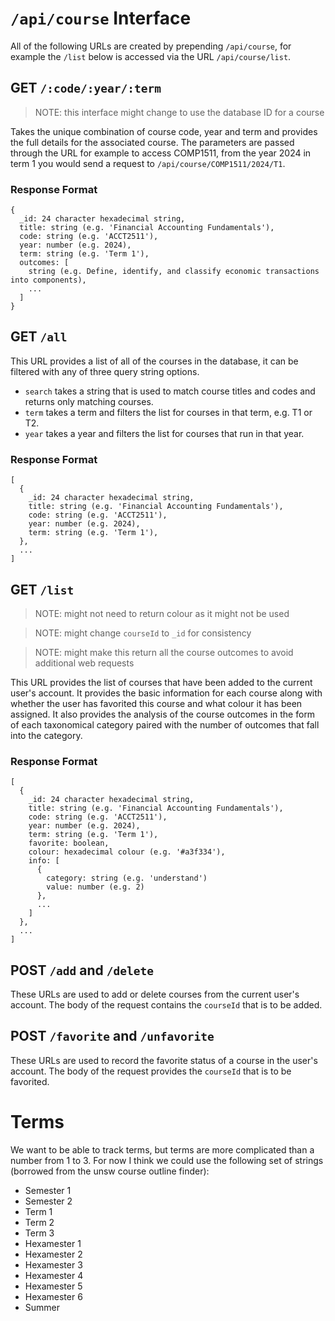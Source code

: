 # `/api/course` Interface

All of the following URLs are created by prepending `/api/course`, for example
the `/list` below is accessed via the URL `/api/course/list`.

## GET `/:code/:year/:term`

> NOTE: this interface might change to use the database ID for a course

Takes the unique combination of course code, year and term and provides the
full details for the associated course. The parameters are passed through the 
URL for example to access COMP1511, from the year 2024 in term 1 you would 
send a request to `/api/course/COMP1511/2024/T1`.

### Response Format

```
{
  _id: 24 character hexadecimal string,
  title: string (e.g. 'Financial Accounting Fundamentals'),
  code: string (e.g. 'ACCT2511'),
  year: number (e.g. 2024),
  term: string (e.g. 'Term 1'),
  outcomes: [
    string (e.g. Define, identify, and classify economic transactions into components),
    ...
  ]
}
```

## GET `/all`

This URL provides a list of all of the courses in the database, it can be filtered 
with any of three query string options.

- `search` takes a string that is used to match course titles and codes and returns
  only matching courses.
- `term` takes a term and filters the list for courses in that term,
  e.g. T1 or T2.
- `year` takes a year and filters the list for courses that run in that year.

### Response Format

```
[
  {
    _id: 24 character hexadecimal string,
    title: string (e.g. 'Financial Accounting Fundamentals'),
    code: string (e.g. 'ACCT2511'),
    year: number (e.g. 2024),
    term: string (e.g. 'Term 1'),
  },
  ... 
]
```

## GET `/list`

> NOTE: might not need to return colour as it might not be used

> NOTE: might change `courseId` to `_id` for consistency

> NOTE: might make this return all the course outcomes to avoid additional 
> web requests

This URL provides the list of courses that have been added to the current user's 
account. It provides the basic information for each course along with whether 
the user has favorited this course and what colour it has been assigned. It also
provides the analysis of the course outcomes in the form of each taxonomical category
paired with the number of outcomes that fall into the category.

### Response Format

```
[
  {
    _id: 24 character hexadecimal string,
    title: string (e.g. 'Financial Accounting Fundamentals'),
    code: string (e.g. 'ACCT2511'),
    year: number (e.g. 2024),
    term: string (e.g. 'Term 1'),
    favorite: boolean,
    colour: hexadecimal colour (e.g. '#a3f334'),
    info: [
      {
        category: string (e.g. 'understand')
        value: number (e.g. 2)
      },
      ...
    ]
  },
  ...
]
```

## POST `/add` and `/delete`

These URLs are used to add or delete courses from the current user's account.
The body of the request contains the `courseId` that is to be added.

## POST `/favorite` and `/unfavorite`

These URLs are used to record the favorite status of a course in the user's 
account. The body of the request provides the `courseId` that is to be favorited.

# Terms

We want to be able to track terms, but terms are more complicated than 
a number from 1 to 3. For now I think we could use the following set of 
strings (borrowed from the unsw course outline finder):

- Semester 1
- Semester 2
- Term 1
- Term 2
- Term 3
- Hexamester 1
- Hexamester 2
- Hexamester 3
- Hexamester 4
- Hexamester 5
- Hexamester 6
- Summer

